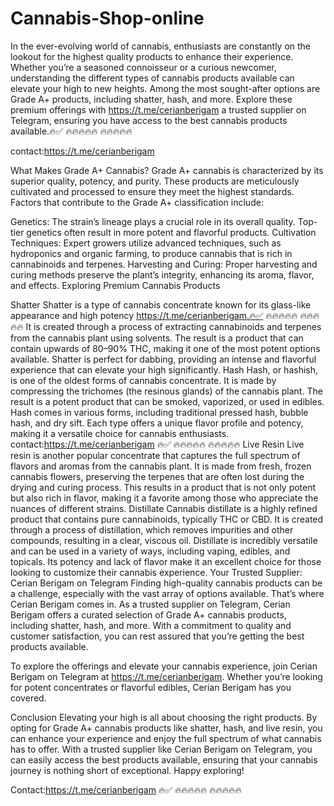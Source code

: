 # Cannabis-Shop-online
In the ever-evolving world of cannabis, enthusiasts are constantly on the lookout for the highest quality products to enhance their experience. Whether you’re a seasoned connoisseur or a curious newcomer, understanding the different types of cannabis products available can elevate your high to new heights. Among the most sought-after options are Grade A+ products, including shatter, hash, and more. Explore these premium offerings with https://t.me/cerianberigam a trusted supplier on Telegram, ensuring you have access to the best cannabis products available.🔥✅ 🔥🔥🔥🔥🔥 🔥🔥🔥🔥🔥

contact:https://t.me/cerianberigam

What Makes Grade A+ Cannabis? Grade A+ cannabis is characterized by its superior quality, potency, and purity. These products are meticulously cultivated and processed to ensure they meet the highest standards. Factors that contribute to the Grade A+ classification include:

Genetics: The strain’s lineage plays a crucial role in its overall quality. Top-tier genetics often result in more potent and flavorful products. Cultivation Techniques: Expert growers utilize advanced techniques, such as hydroponics and organic farming, to produce cannabis that is rich in cannabinoids and terpenes. Harvesting and Curing: Proper harvesting and curing methods preserve the plant’s integrity, enhancing its aroma, flavor, and effects. Exploring Premium Cannabis Products

Shatter Shatter is a type of cannabis concentrate known for its glass-like appearance and high potency https://t.me/cerianberigam.🔥✅ 🔥🔥🔥🔥🔥 🔥🔥🔥🔥🔥 It is created through a process of extracting cannabinoids and terpenes from the cannabis plant using solvents. The result is a product that can contain upwards of 80–90% THC, making it one of the most potent options available. Shatter is perfect for dabbing, providing an intense and flavorful experience that can elevate your high significantly. Hash Hash, or hashish, is one of the oldest forms of cannabis concentrate. It is made by compressing the trichomes (the resinous glands) of the cannabis plant. The result is a potent product that can be smoked, vaporized, or used in edibles. Hash comes in various forms, including traditional pressed hash, bubble hash, and dry sift. Each type offers a unique flavor profile and potency, making it a versatile choice for cannabis enthusiasts. contact:https://t.me/cerianberigam 🔥✅ 🔥🔥🔥🔥🔥 🔥🔥🔥🔥🔥 Live Resin Live resin is another popular concentrate that captures the full spectrum of flavors and aromas from the cannabis plant. It is made from fresh, frozen cannabis flowers, preserving the terpenes that are often lost during the drying and curing process. This results in a product that is not only potent but also rich in flavor, making it a favorite among those who appreciate the nuances of different strains. Distillate Cannabis distillate is a highly refined product that contains pure cannabinoids, typically THC or CBD. It is created through a process of distillation, which removes impurities and other compounds, resulting in a clear, viscous oil. Distillate is incredibly versatile and can be used in a variety of ways, including vaping, edibles, and topicals. Its potency and lack of flavor make it an excellent choice for those looking to customize their cannabis experience. Your Trusted Supplier: Cerian Berigam on Telegram Finding high-quality cannabis products can be a challenge, especially with the vast array of options available. That’s where Cerian Berigam comes in. As a trusted supplier on Telegram, Cerian Berigam offers a curated selection of Grade A+ cannabis products, including shatter, hash, and more. With a commitment to quality and customer satisfaction, you can rest assured that you’re getting the best products available.

To explore the offerings and elevate your cannabis experience, join Cerian Berigam on Telegram at https://t.me/cerianberigam. Whether you’re looking for potent concentrates or flavorful edibles, Cerian Berigam has you covered.

Conclusion Elevating your high is all about choosing the right products. By opting for Grade A+ cannabis products like shatter, hash, and live resin, you can enhance your experience and enjoy the full spectrum of what cannabis has to offer. With a trusted supplier like Cerian Berigam on Telegram, you can easily access the best products available, ensuring that your cannabis journey is nothing short of exceptional. Happy exploring!

Contact:https://t.me/cerianberigam 🔥✅ 🔥🔥🔥🔥🔥 🔥🔥🔥🔥🔥

